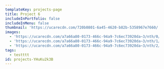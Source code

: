 ```yaml
---
templateKey: projects-page
title: Project 6
includeInPortfolio: false
includeInMenu: false
thumbnail: 'https://ucarecdn.com/720b0801-6a45-4620-b82b-5358967e7660/'
images:
  - 'https://ucarecdn.com/a7a66a80-0173-466c-94a9-7c6ec73920da~3/nth/0/'
  - 'https://ucarecdn.com/a7a66a80-0173-466c-94a9-7c6ec73920da~3/nth/1/'
  - 'https://ucarecdn.com/a7a66a80-0173-466c-94a9-7c6ec73920da~3/nth/2/'
tags:
  - testttt
id: projects-YHuKu2k3B
---
```


